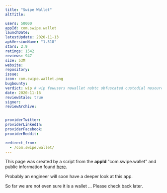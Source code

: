 ```yaml
---
title: "Swipe Wallet"
altTitle: 

users: 50000
appId: com.swipe.wallet
launchDate: 
latestUpdate: 2020-11-13
apkVersionName: "1.518"
stars: 2.9
ratings: 1542
reviews: 947
size: 53M
website: 
repository: 
issue: 
icon: com.swipe.wallet.png
bugbounty: 
verdict: wip # wip fewusers nowallet nobtc obfuscated custodial nosource nonverifiable reproducible bounty defunct
date: 2020-11-16
reviewStale: true
signer: 
reviewArchive:


providerTwitter: 
providerLinkedIn: 
providerFacebook: 
providerReddit: 

redirect_from:
  - /com.swipe.wallet/
---
```



This page was created by a script from the **appId** "com.swipe.wallet" and public
information found
[here](https://play.google.com/store/apps/details?id=com.swipe.wallet).

Probably an engineer will soon have a deeper look at this app.

So far we are not even sure it is a wallet ... Please check back later.